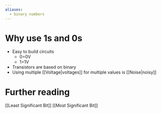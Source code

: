 ```yaml
---
aliases:
  - binary numbers
---
```


# Why use 1s and 0s
- Easy to build circuits
	- 0=0V
	- 1=1V
- Transistors are based on binary
- Using multiple [[Voltage|voltages]] for multiple values is [[Noise|noisy]]

# Further reading
[[Least Significant Bit]]
[[Most Significant Bit]]